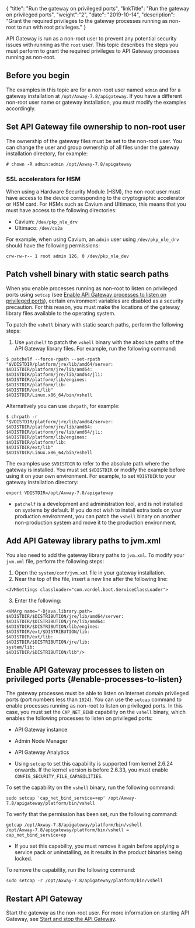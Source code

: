 {
"title": "Run the gateway on privileged ports",
"linkTitle": "Run the gateway on privileged ports",
"weight":"2",
"date": "2019-10-14",
"description": "Grant the required privileges to the gateway processes running as non-root to run with root privileges."
}

API Gateway is run as a non-root user to prevent any potential security issues with running as the `root` user. This topic describes the steps you must perform to grant the required privileges to API Gateway processes running as non-root.

## Before you begin

The examples in this topic are for a non-root user named `admin` and for a gateway installation at `/opt/Axway-7.8/apigateway`. If you have a different non-root user name or gateway installation, you must modify the examples accordingly.

## Set API Gateway file ownership to non-root user

The ownership of the gateway files must be set to the non-root user. You can change the user and group ownership of all files under the gateway installation directory, for example:

```
# chown -R admin:admin /opt/Axway-7.8/apigateway
```

### SSL accelerators for HSM

When using a Hardware Security Module (HSM), the non-root user must have access to the device corresponding to the cryptographic accelerator or HSM card. For HSMs such as Cavium and Ultimaco, this means that you must have access to the following directories:

* Cavium: `/dev/pkp_nle_drv`
* Ultimaco: `/dev/cs2a`

For example, when using Cavium, an `admin` user using `/dev/pkp_nle_drv` should have the following permissions:

```
crw-rw-r-- 1 root admin 126, 0 /dev/pkp_nle_dev
```

## Patch vshell binary with static search paths

When you enable processes running as non-root to listen on privileged ports using `setcap` (see [Enable API Gateway processes to listen on privileged ports](#enable-processes-to-listen)), certain environment variables are disabled as a security precaution. For this reason, you must make the locations of the gateway library files available to the operating system.

To patch the `vshell` binary with static search paths, perform the following steps:

1. Use `patchelf` to patch the `vshell` binary with the absolute paths of the API Gateway library files. For example, run the following command:

```
$ patchelf --force-rpath --set-rpath
"$VDISTDIR/platform/jre/lib/amd64/server:
$VDISTDIR/platform/jre/lib/amd64:
$VDISTDIR/platform/jre/lib/amd64/jli:
$VDISTDIR/platform/lib/engines:
$VDISTDIR/platform/lib:
$VDISTDIR/ext/lib"
$VDISTDIR/Linux.x86_64/bin/vshell
```

Alternatively you can use `chrpath`, for example:

```
$ chrpath -r
"$VDISTDIR/platform/jre/lib/amd64/server:
$VDISTDIR/platform/jre/lib/amd64:
$VDISTDIR/platform/jre/lib/amd64/jli:
$VDISTDIR/platform/lib/engines:
$VDISTDIR/platform/lib:
$VDISTDIR/ext/lib"
$VDISTDIR/Linux.x86_64/bin/vshell
```

The examples use `$VDISTDIR` to refer to the absolute path where the gateway is installed. You must set `$VDISTDIR` or modify the example before using it on your own environment. For example, to set `VDISTDIR` to your gateway installation directory:

```
export VDISTDIR=/opt/Axway-7.8/apigateway
```

* `patchelf` is a development and administration tool, and is not installed on systems by default. If you do not wish to install extra tools on your production environment, you can patch the `vshell` binary on another non-production system and move it to the production environment.

## Add API Gateway library paths to jvm.xml

You also need to add the gateway library paths to `jvm.xml`. To modify your `jvm.xml` file, perform the following steps:

1. Open the `system/conf/jvm.xml` file in your gateway installation.
2. Near the top of the file, insert a new line after the following line:

```
<JVMSettings classloader="com.vordel.boot.ServiceClassLoader">
```

3. Enter the following:

```
<VMArg name="-Djava.library.path=
$VDISTDIR/$DISTRIBUTION/jre/lib/amd64/server:
$VDISTDIR/$DISTRIBUTION/jre/lib/amd64:
$VDISTDIR/$DISTRIBUTION/lib/engines:
$VDISTDIR/ext/$DISTRIBUTION/lib:
$VDISTDIR/ext/lib:
$VDISTDIR/$DISTRIBUTION/jre/lib:
system/lib:
$VDISTDIR/$DISTRIBUTION/lib"/>
```

## Enable API Gateway processes to listen on privileged ports {#enable-processes-to-listen}

The gateway processes must be able to listen on Internet domain privileged ports (port numbers less than `1024`). You can use the `setcap` command to enable processes running as non-root to listen on privileged ports. In this case, you must set the `CAP_NET_BIND` capability on the `vshell` binary, which enables the following processes to listen on privileged ports:

* API Gateway instance
* Admin Node Manager
* API Gateway Analytics

* Using `setcap` to set this capability is supported from kernel 2.6.24 onwards. If the kernel version is before 2.6.33, you must enable `CONFIG_SECURITY_FILE_CAPABILITIES`.

To set the capability on the `vshell` binary, run the following command:

```
sudo setcap 'cap_net_bind_service=+ep' /opt/Axway-7.8/apigateway/platform/bin/vshell
```

To verify that the permission has been set, run the following command:

```
getcap /opt/Axway-7.8/apigateway/platform/bin/vshell
/opt/Axway-7.8/apigateway/platform/bin/vshell = cap_net_bind_service+ep
```

* If you set this capability, you must remove it again before applying a service pack or uninstalling, as it results in the product binaries being locked.

To remove the capability, run the following command:

```
sudo setcap -r /opt/Axway-7.8/apigateway/platform/bin/vshell 
```

## Restart API Gateway

Start the gateway as the non-root user. For more information on starting API Gateway, see [Start and stop the API Gateway](/docs/apigtw_admin/general_startup).
